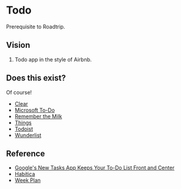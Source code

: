 # Todo

Prerequisite to Roadtrip.

## Vision

1. Todo app in the style of Airbnb.

## Does this exist?

Of course!

* [Clear](https://itunes.apple.com/us/app/clear-todos/id493136154)
* [Microsoft To-Do](https://todo.microsoft.com)
* [Remember the Milk](https://www.rememberthemilk.com)
* [Things](https://culturedcode.com/things/)
* [Todoist](https://todoist.com)
* [Wunderlist](https://www.wunderlist.com)

## Reference

* [Google's New Tasks App Keeps Your To-Do List Front and Center](https://www.wired.com/story/google-tasks-app/)
* [Habitica](https://habitica.com)
* [Week Plan](https://weekplan.net)